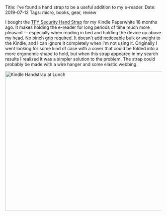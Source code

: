 Title: I've found a hand strap to be a useful addition to my e-reader.
Date: 2019-07-12
Tags: micro, books, gear, review

I bought the [TFY Security Hand Strap](https://www.amazon.com/TFY-Security-Leather-Holder-Paperwhite/dp/B01ARNLUB2/) for my Kindle Paperwhite 18 months ago. It makes holding the e-reader for long periods of time much more pleasant -- especially when reading in bed and holding the device up above my head. No pinch grip required. It doesn't add noticeable bulk or weight to the Kindle, and I can ignore it completely when I'm not using it. Originally I went looking for some kind of case with a cover that could be folded into a more ergonomic shape to hold, but when this strap appeared in my search results I realized it was a simpler solution to the problem. The strap could probably be made with a wire hanger and some elastic webbing.

<a href="https://www.flickr.com/photos/pigmonkey/48269281607/in/dateposted/" title="Kindle Handstrap at Lunch"><img src="https://live.staticflickr.com/65535/48269281607_f14ea8c669_c.jpg" width="800" height="450" alt="Kindle Handstrap at Lunch"></a>
